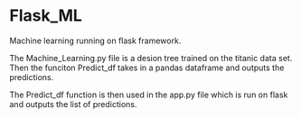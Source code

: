 # Flask_ML
Machine learning running on flask framework.

The Machine_Learning.py file is a desion tree trained on the titanic data set. Then the funciton Predict_df takes in a pandas dataframe and outputs the predictions.

The Predict_df function is then used in the app.py file which is run on flask and outputs the list of predictions.
